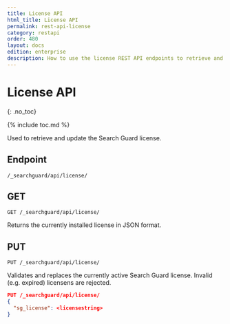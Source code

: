 ```yaml
---
title: License API
html_title: License API
permalink: rest-api-license
category: restapi
order: 480
layout: docs
edition: enterprise
description: How to use the license REST API endpoints to retrieve and apply a Search Guard license.
---
```


# License API
{: .no_toc}

{% include toc.md %}

Used to retrieve and update the Search Guard license.

## Endpoint

```
/_searchguard/api/license/
```

## GET

```
GET /_searchguard/api/license/
```
Returns the currently installed license in JSON format. 

## PUT

```
PUT /_searchguard/api/license/
```

Validates and replaces the currently active Search Guard license. Invalid (e.g. expired) licensens are rejected.

```json
PUT /_searchguard/api/license/
{ 
  "sg_license": <licensestring>
}
```